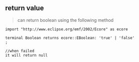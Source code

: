 ## return value
> can return boolean using the following method
```
import "http://www.eclipse.org/emf/2002/Ecore" as ecore

terminal Boolean returns ecore::EBoolean: 'true' | 'false'
;

//when failed
it will return null
```
